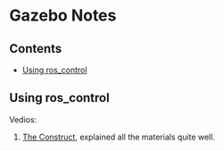 # Gazebo Notes

## Contents
- [Using ros_control](#using-ros_control)



## Using ros_control

Vedios:
  1. [The Construct][construct], explained all the materials quite well.

[construct]:https://www.youtube.com/watch?v=3qCh-p-hzCM
  
